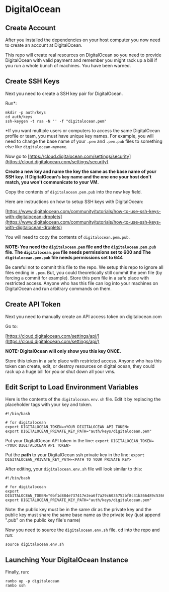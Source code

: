 # DigitalOcean

## Create Account

After you installed the dependencies on your host computer you now need to create an account at DigitalOcean.

This repo will create real resources on DigitalOcean so you need to provide DigitalOcean with valid payment and remember you might rack up a bill if you run a whole bunch of machines. You have been warned.

## Create SSH Keys

Next you need to create a SSH key pair for DigitalOcean.

Run*:
```
mkdir -p auth/keys
cd auth/keys
ssh-keygen -t rsa -N '' -f "digitalocean.pem"
```

*If you want multiple users or computers to access the same DigitalOcean profile or team, you must have unique key names. For example, you will need to change the base name of your `.pem` and `.pem.pub` files to something else like `digitalocean-myname`.

Now go to [https://cloud.digitalocean.com/settings/security](https://cloud.digitalocean.com/settings/security)

**Create a new key and name the key the same as the base name of your SSH key. If DigitalOcean's key name and the one one your host don't match, you won't communicate to your VM.**

Copy the contents of `digitalocean.pem.pub` into the new key field.

Here are instructions on how to setup SSH keys with DigitalOcean:

[https://www.digitalocean.com/community/tutorials/how-to-use-ssh-keys-with-digitalocean-droplets](https://www.digitalocean.com/community/tutorials/how-to-use-ssh-keys-with-digitalocean-droplets)

You will need to copy the contents of `digitalocean.pem.pub`.

**NOTE: You need the `digitalocean.pem` file and the `digitalocean.pem.pub` file. The `digitalocean.pem` file needs permissions set to 600 and The `digitalocean.pem.pub` file needs permissions set to 644**

Be careful not to commit this file to the repo. We setup this repo to ignore all files ending in `.pem`. But, you could theoretically still commit the pem file (by forcing a commit for example).
Store this pem file in a safe place with restricted access. Anyone who has this file can log into your machines on DigitalOcean and run arbitrary commands on them.

## Create API Token

Next you need to manually create an API access token on digitalocean.com

Go to:

[https://cloud.digitalocean.com/settings/api/](https://cloud.digitalocean.com/settings/api/)

**NOTE: DigitalOcean will only show you this key ONCE.**

Store this token in a safe place with restricted access. Anyone who has this token can create, edit, or destroy resources on digital ocean, they could rack up a huge bill for you or shut down all your vms.

## Edit Script to Load Environment Variables

Here is the contents of the `digitalocean.env.sh` file. Edit it by replacing the placeholder tags with your key and token.

```
#!/bin/bash

# for digitalocean
export DIGITALOCEAN_TOKEN=<YOUR DIGITALOCEAN API TOKEN>
export DIGITALOCEAN_PRIVATE_KEY_PATH="auth/keys/digitalocean.pem"
```

Put your DigitalOcean API token in the line:
`export DIGITALOCEAN_TOKEN=<YOUR DIGITALOCEAN API TOKEN>`

Put the **path** to your DigitalOcean ssh private key in the line:
`export DIGITALOCEAN_PRIVATE_KEY_PATH=<PATH TO YOUR PRIVATE KEY>`

After editing, your `digitalocean.env.sh` file will look similar to this:

```
#!/bin/bash

# for digitalocean
export DIGITALOCEAN_TOKEN="0bf1d884e737417e2ea6f7a29c6035752bf8c31b366489c5366745dad62a8132"
export DIGITALOCEAN_PRIVATE_KEY_PATH="auth/keys/digitalocean.pem"
```


Note: the public key must be in the same dir as the private key and the public key must share the same base name as the private key (just append ".pub" on the public key file's name)

Now you need to source the `digitalocean.env.sh` file. cd into the repo and run:

`source digitalocean.env.sh`

## Launching Your DigitalOcean Instance
Finally, run:

```
rambo up -p digitalocean
rambo ssh
```
